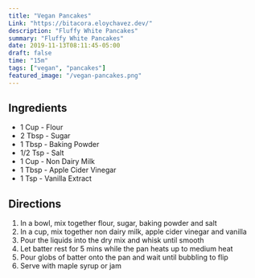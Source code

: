 ```yaml
---
title: "Vegan Pancakes"
Link: "https://bitacora.eloychavez.dev/"
description: "Fluffy White Pancakes"
summary: "Fluffy White Pancakes"
date: 2019-11-13T08:11:45-05:00
draft: false
time: "15m"
tags: ["vegan", "pancakes"]
featured_image: "/vegan-pancakes.png"
---
```


## Ingredients

- 1 Cup - Flour
- 2 Tbsp - Sugar
- 1 Tbsp - Baking Powder
- 1/2 Tsp - Salt
- 1 Cup - Non Dairy Milk
- 1 Tbsp - Apple Cider Vinegar
- 1 Tsp - Vanilla Extract

## Directions

1. In a bowl, mix together flour, sugar, baking powder and salt
2. In a cup, mix together non dairy milk, apple cider vinegar and vanilla
3. Pour the liquids into the dry mix and whisk until smooth
4. Let batter rest for 5 mins while the pan heats up to medium heat
5. Pour globs of batter onto the pan and wait until bubbling to flip
6. Serve with maple syrup or jam